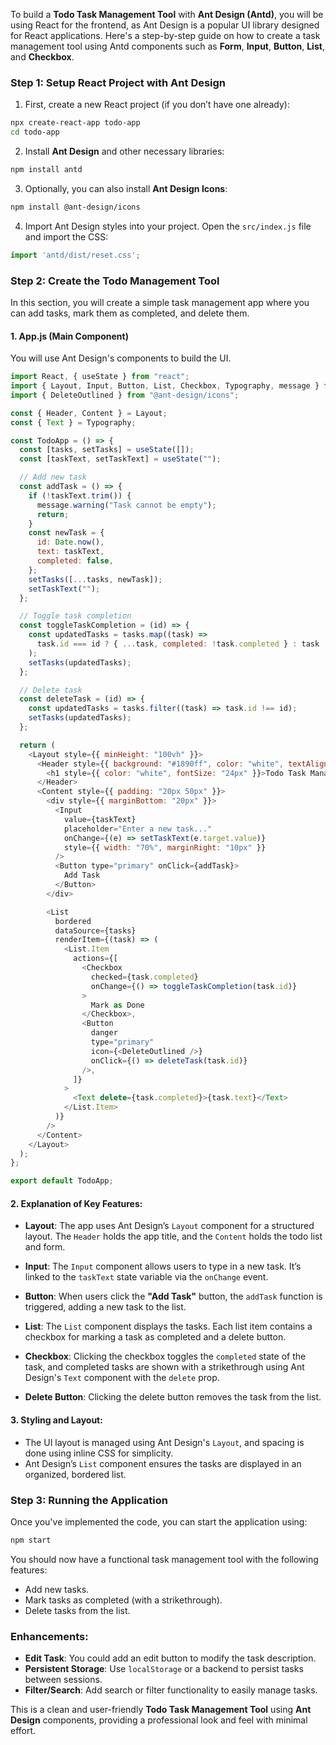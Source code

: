 To build a **Todo Task Management Tool** with **Ant Design (Antd)**, you will be using React for the frontend, as Ant Design is a popular UI library designed for React applications. Here's a step-by-step guide on how to create a task management tool using Antd components such as **Form**, **Input**, **Button**, **List**, and **Checkbox**.

### Step 1: Setup React Project with Ant Design

1. First, create a new React project (if you don’t have one already):

```bash
npx create-react-app todo-app
cd todo-app
```

2. Install **Ant Design** and other necessary libraries:

```bash
npm install antd
```

3. Optionally, you can also install **Ant Design Icons**:

```bash
npm install @ant-design/icons
```

4. Import Ant Design styles into your project. Open the `src/index.js` file and import the CSS:

```javascript
import 'antd/dist/reset.css';
```

### Step 2: Create the Todo Management Tool

In this section, you will create a simple task management app where you can add tasks, mark them as completed, and delete them.

#### 1. **App.js** (Main Component)
You will use Ant Design's components to build the UI.

```javascript
import React, { useState } from "react";
import { Layout, Input, Button, List, Checkbox, Typography, message } from "antd";
import { DeleteOutlined } from "@ant-design/icons";

const { Header, Content } = Layout;
const { Text } = Typography;

const TodoApp = () => {
  const [tasks, setTasks] = useState([]);
  const [taskText, setTaskText] = useState("");

  // Add new task
  const addTask = () => {
    if (!taskText.trim()) {
      message.warning("Task cannot be empty");
      return;
    }
    const newTask = {
      id: Date.now(),
      text: taskText,
      completed: false,
    };
    setTasks([...tasks, newTask]);
    setTaskText("");
  };

  // Toggle task completion
  const toggleTaskCompletion = (id) => {
    const updatedTasks = tasks.map((task) =>
      task.id === id ? { ...task, completed: !task.completed } : task
    );
    setTasks(updatedTasks);
  };

  // Delete task
  const deleteTask = (id) => {
    const updatedTasks = tasks.filter((task) => task.id !== id);
    setTasks(updatedTasks);
  };

  return (
    <Layout style={{ minHeight: "100vh" }}>
      <Header style={{ background: "#1890ff", color: "white", textAlign: "center", padding: "10px 0" }}>
        <h1 style={{ color: "white", fontSize: "24px" }}>Todo Task Manager</h1>
      </Header>
      <Content style={{ padding: "20px 50px" }}>
        <div style={{ marginBottom: "20px" }}>
          <Input
            value={taskText}
            placeholder="Enter a new task..."
            onChange={(e) => setTaskText(e.target.value)}
            style={{ width: "70%", marginRight: "10px" }}
          />
          <Button type="primary" onClick={addTask}>
            Add Task
          </Button>
        </div>

        <List
          bordered
          dataSource={tasks}
          renderItem={(task) => (
            <List.Item
              actions={[
                <Checkbox
                  checked={task.completed}
                  onChange={() => toggleTaskCompletion(task.id)}
                >
                  Mark as Done
                </Checkbox>,
                <Button
                  danger
                  type="primary"
                  icon={<DeleteOutlined />}
                  onClick={() => deleteTask(task.id)}
                />,
              ]}
            >
              <Text delete={task.completed}>{task.text}</Text>
            </List.Item>
          )}
        />
      </Content>
    </Layout>
  );
};

export default TodoApp;
```

#### 2. **Explanation of Key Features**:

- **Layout**: The app uses Ant Design’s `Layout` component for a structured layout. The `Header` holds the app title, and the `Content` holds the todo list and form.
  
- **Input**: The `Input` component allows users to type in a new task. It’s linked to the `taskText` state variable via the `onChange` event.

- **Button**: When users click the **"Add Task"** button, the `addTask` function is triggered, adding a new task to the list.

- **List**: The `List` component displays the tasks. Each list item contains a checkbox for marking a task as completed and a delete button.

- **Checkbox**: Clicking the checkbox toggles the `completed` state of the task, and completed tasks are shown with a strikethrough using Ant Design's `Text` component with the `delete` prop.

- **Delete Button**: Clicking the delete button removes the task from the list.

#### 3. **Styling and Layout**:
- The UI layout is managed using Ant Design's `Layout`, and spacing is done using inline CSS for simplicity.
- Ant Design’s `List` component ensures the tasks are displayed in an organized, bordered list.

### Step 3: Running the Application

Once you've implemented the code, you can start the application using:

```bash
npm start
```

You should now have a functional task management tool with the following features:
- Add new tasks.
- Mark tasks as completed (with a strikethrough).
- Delete tasks from the list.

### Enhancements:
- **Edit Task**: You could add an edit button to modify the task description.
- **Persistent Storage**: Use `localStorage` or a backend to persist tasks between sessions.
- **Filter/Search**: Add search or filter functionality to easily manage tasks.

This is a clean and user-friendly **Todo Task Management Tool** using **Ant Design** components, providing a professional look and feel with minimal effort.
